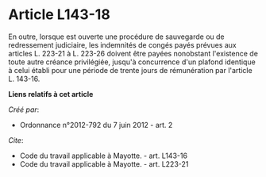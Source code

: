 # Article L143-18

En outre, lorsque est ouverte une procédure de sauvegarde ou de redressement judiciaire, les indemnités de congés payés
prévues aux articles L. 223-21 à L. 223-26 doivent être payées nonobstant l'existence de toute autre créance privilégiée,
jusqu'à concurrence d'un plafond identique à celui établi pour une période de trente jours de rémunération par l'article L.
143-16.

**Liens relatifs à cet article**

_Créé par_:

  - Ordonnance n°2012-792 du 7 juin 2012 - art. 2

_Cite_:

  - Code du travail applicable à Mayotte. - art. L143-16
  - Code du travail applicable à Mayotte. - art. L223-21
